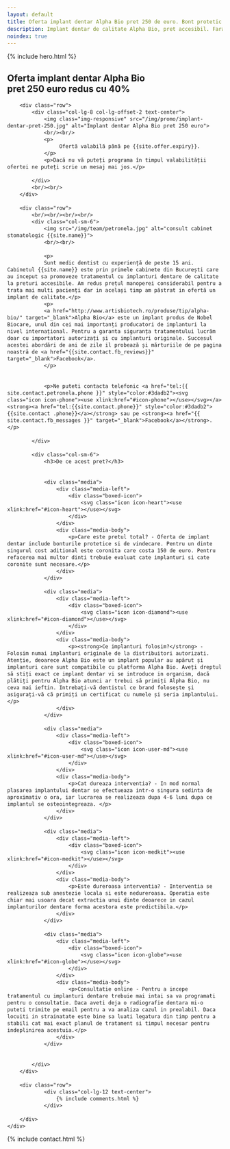 ```yaml
---
layout: default
title: Oferta implant dentar Alpha Bio pret 250 de euro. Bont protetic inclus, consultatie gratuita.
description: Implant dentar de calitate Alpha Bio, pret accesibil. Fara costuri ascunse, bontul protetic, consultatia sunt incluse in pret.
noindex: true
---
```


<!-- Start Hero -->

{% include hero.html %}

<!-- End Hero -->


<!-- Start About -->
<div id="oabout" class="about">
    <div class="container-fluid">
        <h2 class="section-title">Oferta implant dentar Alpha Bio <br/> pret 250 euro redus cu 40%</h2>
        
        <div class="row">
            <div class="col-lg-8 col-lg-offset-2 text-center">
                <img class="img-responsive" src="/img/promo/implant-dentar-pret-250.jpg" alt="Implant dentar Alpha Bio pret 250 euro">
                <br/><br/>
                <p>                    
                     Ofertă valabilă până pe {{site.offer.expiry}}. 
                </p>
                <p>Dacă nu vă puteți programa în timpul valabilității ofertei ne puteți scrie un mesaj mai jos.</p>

            </div>
            <br/><br/>
        </div>

        <div class="row">
            <br/><br/><br/><br/>
            <div class="col-sm-6">
                <img src="/img/team/petronela.jpg" alt="consult cabinet stomatologic {{site.name}}">
                <br/><br/>

                <p>
                Sunt medic dentist cu experiență de peste 15 ani. Cabinetul {{site.name}} este prin primele cabinete din București care au inceput sa promoveze tratamentul cu implanturi dentare de calitate la preturi accesibile. Am redus prețul manoperei considerabil pentru a trata mai multi pacienți dar in același timp am păstrat in ofertă un implant de calitate.</p>
                <p>
                <a href="http://www.artisbiotech.ro/produse/tip/alpha-bio/" target="_blank">Alpha Bio</a> este un implant produs de Nobel Biocare, unul din cei mai importanți producatori de implanturi la nivel internațional. Pentru a garanta siguranța tratamentului lucrăm doar cu importatori autorizați și cu implanturi originale. Succesul acestei abordări de ani de zile il probează și mărturiile de pe pagina noastră de <a href="{{site.contact.fb_reviews}}" target="_blank">Facebook</a>. 
                </p>
                
                
                <p>Ne puteti contacta telefonic <a href="tel:{{ site.contact.petronela.phone }}" style="color:#3dadb2"><svg class="icon icon-phone"><use xlink:href="#icon-phone"></use></svg></a><strong><a href="tel:{{site.contact.phone}}" style="color:#3dadb2">{{site.contact .phone}}</a></strong> sau pe <strong><a href="{{ site.contact.fb_messages }}" target="_blank">Facebook</a></strong>.</p>
                
            </div>

            <div class="col-sm-6">
                <h3>De ce acest pret?</h3>

                
                <div class="media">
                    <div class="media-left">
                        <div class="boxed-icon">
                            <svg class="icon icon-heart"><use xlink:href="#icon-heart"></use></svg>
                        </div>
                    </div>
                    <div class="media-body">
                        <p>Care este pretul total? - Oferta de implant dentar include bonturile protetice si de vindecare. Pentru un dinte singurul cost aditional este coronita care costa 150 de euro. Pentru refacerea mai multor dinti trebuie evaluat cate implanturi si cate coronite sunt necesare.</p>
                    </div>
                </div>
                
                <div class="media">
                    <div class="media-left">
                        <div class="boxed-icon">
                            <svg class="icon icon-diamond"><use xlink:href="#icon-diamond"></use></svg>
                        </div>
                    </div>
                    <div class="media-body">
                        <p><strong>Ce implanturi folosim?</strong> - Folosim numai implanturi originale de la distribuitori autorizati. Atenție, deoarece Alpha Bio este un implant popular au apărut și implanturi care sunt compatibile cu platforma Alpha Bio. Aveți dreptul să stiți exact ce implant dentar vi se introduce in organism, dacă plătiți pentru Alpha Bio atunci ar trebui să primiți Alpha Bio, nu ceva mai ieftin. Intrebați-vă dentistul ce brand folosește și asigurați-vă că primiți un certificat cu numele și seria implantului.</p>
                    </div>
                </div>

                <div class="media">
                    <div class="media-left">
                        <div class="boxed-icon">
                            <svg class="icon icon-user-md"><use xlink:href="#icon-user-md"></use></svg>
                        </div>
                    </div>
                    <div class="media-body">
                        <p>Cat dureaza interventia? - In mod normal plasarea implantului dentar se efectueaza intr-o singura sedinta de aproximativ o ora, iar lucrarea se realizeaza dupa 4-6 luni dupa ce implantul se osteointegreaza. </p>
                    </div>
                </div>
                    
                <div class="media">
                    <div class="media-left">
                        <div class="boxed-icon">
                            <svg class="icon icon-medkit"><use xlink:href="#icon-medkit"></use></svg>
                        </div>
                    </div>
                    <div class="media-body">
                        <p>Este dureroasa interventia? - Interventia se realizeaza sub anestezie locala si este nedureroasa. Operatia este chiar mai usoara decat extractia unui dinte deoarece in cazul implanturilor dentare forma acestora este predictibila.</p>
                    </div>
                </div>
                
                <div class="media">
                    <div class="media-left">
                        <div class="boxed-icon">
                            <svg class="icon icon-globe"><use xlink:href="#icon-globe"></use></svg>
                        </div>
                    </div>
                    <div class="media-body">
                        <p>Consultatie online - Pentru a incepe tratamentul cu implanturi dentare trebuie mai intai sa va programati pentru o consultatie. Daca aveti deja o radiografie dentara mi-o puteti trimite pe email pentru a va analiza cazul in prealabil. Daca locuiti in strainatate este bine sa luati legatura din timp pentru a stabili cat mai exact planul de tratament si timpul necesar pentru indeplinirea acestuia.</p>
                    </div>
                </div>
                

            </div>
        </div>
        
        <div class="row">
                <div class="col-lg-12 text-center">
                    {% include comments.html %}
                </div>

        </div>
    </div>
</div>
<!-- End About -->


<!-- Start Contact -->

{% include contact.html %}

<!-- End Contact -->


    
    
    
    
